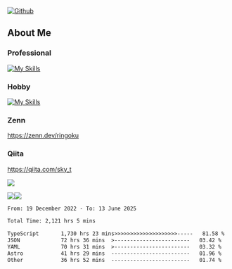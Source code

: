 [![Github](https://img.shields.io/github/followers/skyt-a?label=Follow&style=social)](https://github.com/skyt-a)

## About Me
### Professional
[![My Skills](https://skillicons.dev/icons?i=react,ts,js,nodejs,java,graphql,firebase,githubactions&theme=light)](https://skillicons.dev)
### Hobby
[![My Skills](https://skillicons.dev/icons?i=unity,rust,py&theme=light)](https://skillicons.dev)

### Zenn
https://zenn.dev/ringoku
### Qiita
https://qiita.com/sky_t


![](https://github-profile-summary-cards.vercel.app/api/cards/profile-details?username=skyt-a&theme=default)

![](https://github-profile-summary-cards.vercel.app/api/cards/repos-per-language?username=skyt-a&theme=default)![](https://github-profile-summary-cards.vercel.app/api/cards/stats?username=RinGoku&theme=default)

<!--START_SECTION:waka-->

```txt
From: 19 December 2022 - To: 13 June 2025

Total Time: 2,121 hrs 5 mins

TypeScript       1,730 hrs 23 mins>>>>>>>>>>>>>>>>>>>>-----   81.58 %
JSON             72 hrs 36 mins  >------------------------   03.42 %
YAML             70 hrs 31 mins  >------------------------   03.32 %
Astro            41 hrs 29 mins  -------------------------   01.96 %
Other            36 hrs 52 mins  -------------------------   01.74 %
```

<!--END_SECTION:waka-->
